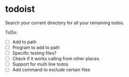 # todoist
Search your current directory for all your remaining todos.

ToDo:
- [ ] Add to path
- [ ] Program to add to path
- [ ] Specific testing files?
- [ ] Check if it works calling from other places.
- [ ] Support for multi line todos
- [ ] Add command to exclude certain files